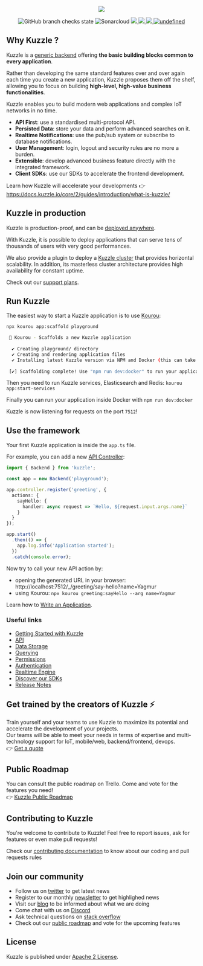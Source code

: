 <p align="center">
  <img src="https://user-images.githubusercontent.com/7868838/103797784-32337580-5049-11eb-8917-3fcf4487644c.png"/>
</p>
<p align="center">
  <img alt="GitHub branch checks state" src="https://img.shields.io/github/checks-status/kuzzleio/kuzzle/master">
  <img alt="Sonarcloud" src="https://sonarcloud.io/api/project_badges/measure?project=kuzzleio_kuzzle&metric=alert_status&branch=master">
  <a href="https://codecov.io/gh/kuzzleio/kuzzle">
    <img src="https://codecov.io/gh/kuzzleio/kuzzle/branch/master/graph/badge.svg?token=jOrGhzslSM"/>
  </a>
  <a href="https://lgtm.com/projects/g/kuzzleio/kuzzle/context:javascript">
    <img src="https://img.shields.io/lgtm/grade/javascript/g/kuzzleio/kuzzle.svg?logo=lgtm&logoWidth=18" />
  </a>
  <a href="https://lgtm.com/projects/g/kuzzleio/kuzzle/alerts">
    <img src="https://img.shields.io/lgtm/alerts/g/kuzzleio/kuzzle.svg?logo=lgtm&logoWidth=18" />
  </a>
  <a href="https://github.com/kuzzleio/kuzzle/blob/master/LICENSE">
    <img alt="undefined" src="https://img.shields.io/github/license/kuzzleio/kuzzle.svg?style=flat">
  </a>
</p>

## Why Kuzzle ?

Kuzzle is a [generic backend](https://docs.kuzzle.io/core/2/guides/introduction/general-purpose-backend/) offering **the basic building blocks common to every application**.

Rather than developing the same standard features over and over again each time you create a new application, Kuzzle proposes them off the shelf, allowing you to focus on building **high-level, high-value business functionalities**.

Kuzzle enables you to build modern web applications and complex IoT networks in no time.

* **API First**: use a standardised multi-protocol API.
* **Persisted Data**: store your data and perform advanced searches on it.
* **Realtime Notifications**: use the pub/sub system or subscribe to database notifications.
* **User Management**: login, logout and security rules are no more a burden.
* **Extensible**: develop advanced business feature directly with the integrated framework.
* **Client SDKs**: use our SDKs to accelerate the frontend development.

Learn how Kuzzle will accelerate your developments :point_right: https://docs.kuzzle.io/core/2/guides/introduction/what-is-kuzzle/

## Kuzzle in production

Kuzzle is production-proof, and can be [deployed anywhere](https://kuzzle.io/products/by-features/on-premises/). 

With Kuzzle, it is possible to deploy applications that can serve tens of thousands of users with very good performances.  

We also provide a plugin to deploy a [Kuzzle cluster](https://github.com/kuzzleio/kuzzle-plugin-cluster) that provides horizontal scalability. In addition, its masterless cluster architecture provides high availability for constant uptime.

Check out our [support plans](https://kuzzle.io/pricing/).

## Run Kuzzle

The easiest way to start a Kuzzle application is to use [Kourou](https://github.com/kuzzleio/kourou):

```bash
npx kourou app:scaffold playground

 🚀 Kourou - Scaffolds a new Kuzzle application
 
  ✔ Creating playground/ directory
  ✔ Creating and rendering application files
  ✔ Installing latest Kuzzle version via NPM and Docker (this can take some time)
  
 [✔] Scaffolding complete! Use "npm run dev:docker" to run your application
```

Then you need to run Kuzzle services, Elasticsearch and Redis: `kourou app:start-services`

Finally you can run your application inside Docker with `npm run dev:docker`

Kuzzle is now listening for requests on the port `7512`!

## Use the framework

Your first Kuzzle application is inside the `app.ts` file.

For example, you can add a new [API Controller](https://docs.kuzzle.io/core/2/guides/develop-on-kuzzle/api-controllers):

```ts
import { Backend } from 'kuzzle';

const app = new Backend('playground');

app.controller.register('greeting', {
  actions: {
    sayHello: {
      handler: async request => `Hello, ${request.input.args.name}` 
    }
  }
});

app.start()
  .then(() => {
    app.log.info('Application started');
  })
  .catch(console.error);
```

Now try to call your new API action by:
 - opening the generated URL in your browser: http://localhost:7512/_/greeting/say-hello?name=Yagmur
 - using Kourou: `npx kourou greeting:sayHello --arg name=Yagmur`

Learn how to [Write an Application](https://docs.kuzzle.io/core/2/guides/getting-started/write-application/).

### Useful links

* [Getting Started with Kuzzle](https://docs.kuzzle.io/core/2/guides/getting-started/run-kuzzle/)
* [API](https://docs.kuzzle.io/core/2/guides/main-concepts/api/)
* [Data Storage](https://docs.kuzzle.io/core/2/guides/main-concepts/data-storage/)
* [Querying](https://docs.kuzzle.io/core/2/guides/main-concepts/querying/)
* [Permissions](https://docs.kuzzle.io/core/2/guides/main-concepts/permissions/)
* [Authentication](https://docs.kuzzle.io/core/2/guides/main-concepts/authentication/)
* [Realtime Engine](https://docs.kuzzle.io/core/2/guides/main-concepts/realtime-engine/)
* [Discover our SDKs](https://docs.kuzzle.io/core/2/sdk/)
* [Release Notes](https://github.com/kuzzleio/kuzzle/releases)

## Get trained by the creators of Kuzzle :zap:

Train yourself and your teams to use Kuzzle to maximize its potential and accelerate the development of your projects.  
Our teams will be able to meet your needs in terms of expertise and multi-technology support for IoT, mobile/web, backend/frontend, devops.  
:point_right: [Get a quote](https://hubs.ly/H0jkfJ_0)

## Public Roadmap

You can consult the public roadmap on Trello. Come and vote for the features you need!  
:point_right: [Kuzzle Public Roadmap](https://trello.com/b/za9vOgRh/kuzzle-public-roadmap)

## Contributing to Kuzzle

You're welcome to contribute to Kuzzle!
Feel free to report issues, ask for features or even make pull requests!

Check our [contributing documentation](./CONTRIBUTING.md) to know about our coding and pull requests rules

## Join our community

* Follow us on [twitter](https://twitter.com/kuzzleio) to get latest news
* Register to our monthly [newsletter](http://eepurl.com/bxRxpr) to get highlighed news
* Visit our [blog](https://blog.kuzzle.io/) to be informed about what we are doing
* Come chat with us on [Discord](http://join.discord.kuzzle.io)
* Ask technical questions on [stack overflow](https://stackoverflow.com/search?q=kuzzle)
* Check out our [public roadmap](https://trello.com/b/za9vOgRh/kuzzle-public-roadmap) and vote for the upcoming features

## License

Kuzzle is published under [Apache 2 License](./LICENSE.md).
